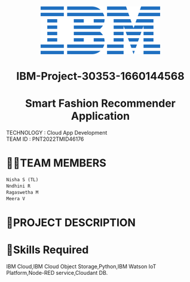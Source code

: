 <div align="center">

<!-- PROJECT LOGO -->

<br />

  <a href="https://github.com/othneildrew/Best-README-Template">
    <img src="https://github.com/gogulkrish/readmetemp/blob/master/images/IBM_logo.svg.png" alt="Logo" width="320" height="128">
  </a>
                   
# IBM-Project-30353-1660144568
  </div> 
  
  <div align="center">
  
 # **Smart Fashion Recommender Application**      
   </div> 

TECHNOLOGY : Cloud App Development     
TEAM ID : PNT2022TMID46176                     

# **👩‍👦TEAM MEMBERS**    
```html                      
Nisha S (TL)          
Nndhini R         
Ragaswetha M         
Meera V              
```          

# **📜PROJECT DESCRIPTION**          

# **🎯Skills Required**        
IBM Cloud,IBM Cloud Object Storage,Python,IBM Watson IoT Platform,Node-RED service,Cloudant DB.

